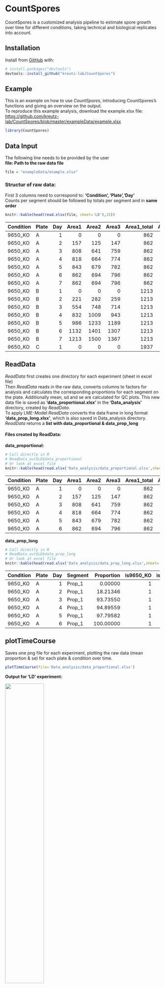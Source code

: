 
<!-- README.md is generated from README.Rmd. Please edit that file -->

# CountSpores

<!-- badges: start -->

<!-- badges: end -->

CountSpores is a customized analysis pipeline to estimate spore growth
over time for different conditions, taking technical and biological
replicates into account.

## Installation

Install from [GitHub](https://github.com/) with:

``` r
# install.packages("devtools")
devtools::install_github("kreutz-lab/CountSpores")
```

## Example

This is an example on how to use *CountSpores*, introducing
CountSpores’s functions and giving an overview on the output.  
To reproduce this example analysis, download the example.xlsx
file:  
<https://github.com/kreutz-lab/CountSpores/blob/master/exampleData/example.xlsx>

``` r
library(CountSpores)
```

## Data Input

The following line needs to be provided by the user  
**file: Path to the raw data file**

``` r
file = "exampleData/example.xlsx"
```

### Structur of raw data:

First 3 columns need to correspond to: **‘Condition’, ‘Plate’,‘Day’**  
Counts per segment should be followed by totals per segment and in
**same
order**

``` r
knitr::kable(head(read.xlsx(file, sheet='LD'),15))
```

| Condition | Plate | Day | Area1 | Area2 | Area3 | Area1\_total | Area2\_total | Area3\_total |
| :-------- | :---- | --: | ----: | ----: | ----: | -----------: | -----------: | -----------: |
| 9650\_KO  | A     |   1 |     0 |     0 |     0 |          862 |          694 |          796 |
| 9650\_KO  | A     |   2 |   157 |   125 |   147 |          862 |          694 |          796 |
| 9650\_KO  | A     |   3 |   808 |   641 |   759 |          862 |          694 |          796 |
| 9650\_KO  | A     |   4 |   818 |   664 |   774 |          862 |          694 |          796 |
| 9650\_KO  | A     |   5 |   843 |   679 |   782 |          862 |          694 |          796 |
| 9650\_KO  | A     |   6 |   862 |   694 |   796 |          862 |          694 |          796 |
| 9650\_KO  | A     |   7 |   862 |   694 |   796 |          862 |          694 |          796 |
| 9650\_KO  | B     |   1 |     0 |     0 |     0 |         1213 |         1507 |         1408 |
| 9650\_KO  | B     |   2 |   221 |   282 |   259 |         1213 |         1507 |         1408 |
| 9650\_KO  | B     |   3 |   554 |   748 |   714 |         1213 |         1507 |         1408 |
| 9650\_KO  | B     |   4 |   832 |  1009 |   943 |         1213 |         1507 |         1408 |
| 9650\_KO  | B     |   5 |   986 |  1233 |  1189 |         1213 |         1507 |         1408 |
| 9650\_KO  | B     |   6 |  1132 |  1401 |  1307 |         1213 |         1507 |         1408 |
| 9650\_KO  | B     |   7 |  1213 |  1500 |  1367 |         1213 |         1507 |         1408 |
| 9650\_KO  | C     |   1 |     0 |     0 |     0 |         1937 |         1387 |         1428 |

## ReadData

*ReadData* first creates one directory for each experiment (sheet in
excel file)  
Then *ReadData* reads in the raw data, converts columns to factors for
analysis and calculates the corresponding proportions for each segment
on the plate. Additionally mean, sd and se are calculated for QC plots.
This new data file is saved as **‘data\_proportional.xlsx’** in the
**‘Data\_analysis’** directory, created by *ReadData*.  
To apply LME-Model *ReadData* converts the data frame in long format
**‘data\_prop\_long.xlsx’**, which is also saved in Data\_analysis
directory.  
*ReadData* returns a **list with data\_proportional & data\_prop\_long**

#### Files created by ReadData:

**data\_proportional:**

``` r
# Call directly in R
# ReadData_out$LD$data_proportional
# Or look at excel file
knitr::kable(head(read.xlsx('Data_analysis/data_proportional.xlsx',sheet='LD')))
```

| Condition | Plate | Day | Area1 | Area2 | Area3 | Area1\_total | Area2\_total | Area3\_total |   Prop\_1 |   Prop\_2 |   Prop\_3 |      Mean |        sd |        se | plot\_ID  |
| :-------- | :---- | --: | ----: | ----: | ----: | -----------: | -----------: | -----------: | --------: | --------: | --------: | --------: | --------: | --------: | :-------- |
| 9650\_KO  | A     |   1 |     0 |     0 |     0 |          862 |          694 |          796 |   0.00000 |   0.00000 |   0.00000 |   0.00000 | 0.0000000 | 0.0000000 | 9650\_KOA |
| 9650\_KO  | A     |   2 |   157 |   125 |   147 |          862 |          694 |          796 |  18.21346 |  18.01153 |  18.46734 |  18.23077 | 0.2283975 | 0.1318654 | 9650\_KOA |
| 9650\_KO  | A     |   3 |   808 |   641 |   759 |          862 |          694 |          796 |  93.73550 |  92.36311 |  95.35176 |  93.81679 | 1.4959806 | 0.8637048 | 9650\_KOA |
| 9650\_KO  | A     |   4 |   818 |   664 |   774 |          862 |          694 |          796 |  94.89559 |  95.67723 |  97.23618 |  95.93634 | 1.1916123 | 0.6879777 | 9650\_KOA |
| 9650\_KO  | A     |   5 |   843 |   679 |   782 |          862 |          694 |          796 |  97.79582 |  97.83862 |  98.24121 |  97.95855 | 0.2457217 | 0.1418675 | 9650\_KOA |
| 9650\_KO  | A     |   6 |   862 |   694 |   796 |          862 |          694 |          796 | 100.00000 | 100.00000 | 100.00000 | 100.00000 | 0.0000000 | 0.0000000 | 9650\_KOA |

**data\_prop\_long**

``` r
# Call directly in R
# ReadData_out$LD$data_prop_long
# Or look at excel file
knitr::kable(head(read.xlsx('Data_analysis/data_prop_long.xlsx',sheet='LD')))
```

| Condition | Plate | Day | Segment | Proportion | is9650\_KO | is11750\_KO | is14620\_KO | isRe\_15 | is9\_14\_DKO |
| :-------- | :---- | --: | :------ | ---------: | ---------: | ----------: | ----------: | -------: | -----------: |
| 9650\_KO  | A     |   1 | Prop\_1 |    0.00000 |          1 |           0 |           0 |        0 |            0 |
| 9650\_KO  | A     |   2 | Prop\_1 |   18.21346 |          1 |           0 |           0 |        0 |            0 |
| 9650\_KO  | A     |   3 | Prop\_1 |   93.73550 |          1 |           0 |           0 |        0 |            0 |
| 9650\_KO  | A     |   4 | Prop\_1 |   94.89559 |          1 |           0 |           0 |        0 |            0 |
| 9650\_KO  | A     |   5 | Prop\_1 |   97.79582 |          1 |           0 |           0 |        0 |            0 |
| 9650\_KO  | A     |   6 | Prop\_1 |  100.00000 |          1 |           0 |           0 |        0 |            0 |

## plotTimeCourse

Saves one png file for each experiment, plotting the raw data (mean
proportion & se) for each plate & condition over time.

``` r
plotTimeCourse(file='Data_analysis/data_proportional.xlsx')
```

**Output for ‘LD’ experiment:**

<img src="LD/LD_timecourse.png" width="50%" />

## plotMeanSE

Saves one png file for each experiment, plotting the raw data (se over
mean proportion) for each condition.

``` r
plotMeanSE(file='Data_analysis/data_proportional.xlsx')
```

**Output for ‘LD’ experiment:**

<img src="LD/LD_mean_se.png" width="50%" />

## runANOVA

Applies lme-models and runs ANOVA for each experiment separately and
returns results.  
**results.txt**: Complete collection lme-model & ANOVA results  
**summary\_results.xlsx**: Summarized results for lme-model and ANOVA

``` r
runANOVA_out = runANOVA(file='Data_analysis/data_prop_long.xlsx')
```

**results.txt for ‘LD’ experiment:**

``` r
cat(readLines('LD/results.txt',80), sep='\n')
*** Results for LD  ***



------------------------------------ 
 *** Take 9650_KO as intercept ***

Linear mixed model fit by REML. t-tests use Satterthwaite's method [
lmerModLmerTest]
Formula: formula
   Data: dat1

REML criterion at convergence: 1802

Scaled residuals: 
    Min      1Q  Median      3Q     Max 
-3.5229 -0.5204  0.0428  0.4607  4.0436 

Random effects:
 Groups           Name        Variance Std.Dev.
 Plate:is11750_KO (Intercept) 149.51   12.228  
 Plate:is14620_KO (Intercept)  32.10    5.666  
 Plate:isRe_15    (Intercept)  39.32    6.270  
 Plate:is9_14_DKO (Intercept)  14.15    3.761  
 Residual                      55.38    7.442  
Number of obs: 279, groups:  
Plate:is11750_KO, 6; Plate:is14620_KO, 6; Plate:isRe_15, 6; Plate:is9_14_DKO, 6

Fixed effects:
                   Estimate Std. Error         df t value Pr(>|t|)    
(Intercept)       2.122e-12  9.193e+00  6.640e+00   0.000 1.000000    
Day2              1.780e+01  3.508e+00  2.356e+02   5.074  7.9e-07 ***
Day3              5.583e+01  3.508e+00  2.356e+02  15.913  < 2e-16 ***
Day4              7.396e+01  3.508e+00  2.356e+02  21.081  < 2e-16 ***
Day5              8.849e+01  3.508e+00  2.356e+02  25.223  < 2e-16 ***
Day6              9.528e+01  3.508e+00  2.356e+02  27.159  < 2e-16 ***
Day7              9.839e+01  3.508e+00  2.356e+02  28.046  < 2e-16 ***
Day2:is11750_KO1  2.112e+00  1.058e+01  3.707e+00   0.200 0.852273    
Day3:is11750_KO1 -1.417e+01  1.058e+01  3.707e+00  -1.339 0.256732    
Day4:is11750_KO1 -7.397e+00  1.058e+01  3.707e+00  -0.699 0.525929    
Day5:is11750_KO1 -6.656e+00  1.058e+01  3.707e+00  -0.629 0.566022    
Day6:is11750_KO1 -3.403e+00  1.058e+01  3.707e+00  -0.322 0.765100    
Day7:is11750_KO1 -1.968e+00  1.058e+01  3.707e+00  -0.186 0.862214    
Day2:is14620_KO1  5.215e+00  5.806e+00  4.566e+00   0.898 0.413894    
Day3:is14620_KO1  1.275e+01  5.806e+00  4.566e+00   2.196 0.084693 .  
Day4:is14620_KO1  8.283e+00  5.806e+00  4.566e+00   1.427 0.218343    
Day5:is14620_KO1  4.557e-01  5.806e+00  4.566e+00   0.078 0.940755    
Day6:is14620_KO1 -2.768e+00  5.806e+00  4.566e+00  -0.477 0.655458    
Day7:is14620_KO1 -8.338e-01  5.806e+00  4.566e+00  -0.144 0.891920    
Day2:isRe_151    -6.763e+00  6.206e+00  4.254e+00  -1.090 0.333670    
Day3:isRe_151    -2.887e+01  6.206e+00  4.254e+00  -4.652 0.008316 ** 
Day4:isRe_151    -1.367e+01  6.206e+00  4.254e+00  -2.202 0.088353 .  
Day5:isRe_151    -1.465e+01  6.206e+00  4.254e+00  -2.360 0.073772 .  
Day6:isRe_151    -1.451e+01  6.206e+00  4.254e+00  -2.337 0.075715 .  
Day7:isRe_151    -7.994e+00  6.206e+00  4.254e+00  -1.288 0.263354    
Day2:is9_14_DKO1  1.180e+01  4.662e+00  7.621e+00   2.530 0.036607 *  
Day3:is9_14_DKO1  2.501e+01  4.662e+00  7.621e+00   5.365 0.000792 ***
Day4:is9_14_DKO1  1.843e+01  4.662e+00  7.621e+00   3.952 0.004654 ** 
Day5:is9_14_DKO1  4.507e+00  4.662e+00  7.621e+00   0.967 0.363336    
Day6:is9_14_DKO1  1.597e+00  4.662e+00  7.621e+00   0.343 0.741219    
Day7:is9_14_DKO1  1.611e+00  4.662e+00  7.621e+00   0.346 0.739017    
---
Signif. codes:  0 '***' 0.001 '**' 0.01 '*' 0.05 '.' 0.1 ' ' 1
fit warnings:
fixed-effect model matrix is rank deficient so dropping 4 columns / coefficients
Type III Analysis of Variance Table with Satterthwaite's method
               Sum Sq Mean Sq NumDF   DenDF  F value  Pr(>F)    
Day             81983 13663.8     6 235.620 246.7165 < 2e-16 ***
Day:is11750_KO    710   118.4     6   8.209   2.1380 0.15546    
Day:is14620_KO    836   139.3     6   3.248   2.5149 0.22728    
Day:isRe_15      1799   299.8     6   3.733   5.4140 0.06944 .  
Day:is9_14_DKO   2643   440.5     6   2.785   7.9531 0.06724 .  
---
Signif. codes:  0 '***' 0.001 '**' 0.01 '*' 0.05 '.' 0.1 ' ' 1


------------------------------------ 
 *** Take 11750_KO as intercept ***

Linear mixed model fit by REML. t-tests use Satterthwaite's method [
```

**Time specific effects on the proportion of sprouted spores in each
condition - again for ‘LD’
experiment:**

``` r
time_effects = read.xlsx('LD/summary_results.xlsx', sheet='LME-Model_by_time')
options(knitr.kable.NA='')
knitr::kable(head(time_effects, 20))
```

| Analyzing.data.in.sheet.LD              | X2                 | X3                 | X4                 | X5                 | X6                 |
| :-------------------------------------- | :----------------- | :----------------- | :----------------- | :----------------- | :----------------- |
| Testing the difference for time point 2 |                    |                    |                    |                    |                    |
| Estimated difference:                   |                    |                    |                    |                    |                    |
|                                         | is9650\_KO         | is11750\_KO        | is14620\_KO        | isRe\_15           | is9\_14\_DKO       |
| is9650\_KO                              |                    | 2.11197413907851   | 5.21525557727255   | \-6.76340847588833 | 11.797631212549    |
| is11750\_KO                             | \-2.11197413907851 |                    | 3.10328143818912   | \-8.87538261497447 | 9.68565707346951   |
| is14620\_KO                             | \-5.21525557727255 | \-3.10328143818912 |                    | \-11.9786640531604 | 6.58237563527687   |
| isRe\_15                                | 6.76340847588833   | 8.87538261497447   | 11.9786640531604   |                    | 18.5610396884373   |
| is9\_14\_DKO                            | \-11.797631212549  | \-9.68565707346951 | \-6.58237563527687 | \-18.5610396884373 |                    |
| Standard Error (SE):                    |                    |                    |                    |                    |                    |
|                                         | is9650\_KO         | is11750\_KO        | is14620\_KO        | isRe\_15           | is9\_14\_DKO       |
| is9650\_KO                              |                    | 11.6380189351184   | 6.03993171752201   | 6.3551964764786    | 5.19986901729227   |
| is11750\_KO                             | 11.6380189351184   |                    | 7.82881799561647   | 11.2034608361025   | 7.60748577398648   |
| is14620\_KO                             | 6.03993171752201   | 7.82881799561647   |                    | 4.64952256020348   | 3.77556652738701   |
| isRe\_15                                | 6.3551964764786    | 11.2034608361025   | 4.64952256020348   |                    | 5.24902933098603   |
| is9\_14\_DKO                            | 5.19986901729227   | 7.60748577398648   | 3.77556652738701   | 5.24902933098603   |                    |
| p-values:                               |                    |                    |                    |                    |                    |
|                                         | is9650\_KO         | is11750\_KO        | is14620\_KO        | isRe\_15           | is9\_14\_DKO       |
| is9650\_KO                              |                    | 0.867515001811828  | 0.428570939051919  | 0.344732091991886  | 0.0564987420884185 |
| is11750\_KO                             | 0.867515001811828  |                    | 0.715197159129098  | 0.48698147535383   | 0.278210418087219  |
| is14620\_KO                             | 0.428570939051919  | 0.715197159129098  |                    | 0.0271367510554658 | 0.0947546643923612 |

**ANOVA summary for effect on all time points - again for ‘LD’
experiment:**

``` r
overall_effects = read.xlsx('LD/summary_results.xlsx', sheet='ANOVA_summary')
options(knitr.kable.NA='')
knitr::kable(overall_effects)
```

| Analyzing.data.in.sheet.LD                | X2                 | X3                  | X4                  | X5                  | X6                  |
| :---------------------------------------- | :----------------- | :------------------ | :------------------ | :------------------ | :------------------ |
| Testing for an impact on ALL time points: |                    |                     |                     |                     |                     |
| p-values for ANOVA:                       |                    |                     |                     |                     |                     |
|                                           | is9650\_KO         | is11750\_KO         | is14620\_KO         | isRe\_15            | is9\_14\_DKO        |
| is9650\_KO                                |                    | 0.2350868787843     | 0.164031568339199   | 0.0645828063751616  | 0.0235637579685602  |
| is11750\_KO                               | 0.2350868787843    |                     | 0.0173951386063154  | 0.587394981481784   | 0.00282105187320465 |
| is14620\_KO                               | 0.164031568339199  | 0.0173951386063154  |                     | 0.00822044976838394 | 0.170459821052227   |
| isRe\_15                                  | 0.0645828063751616 | 0.587394981481784   | 0.00822044976838394 |                     | 0.00220678479197313 |
| is9\_14\_DKO                              | 0.0235637579685602 | 0.00282105187320465 | 0.170459821052227   | 0.00220678479197313 |                     |

## Example code for complete analysis:

``` r

library(CountSpores)

file = "exampleData/example.xlsx"

example_result = runCountSpores(file)
#> Identified experiments:  GA3 ABA LD
```

All results from *CountSpores* pipeline are now saved in result folders
as described above.  
For further downstream analysis in *R*, data for analysis and results
from lme-model and ANOVA (stored all together in results.txt) can be
accessed like this:

Access **data\_prop\_long** for **GA3**
experiment

``` r
knitr::kable(head(example_result$ReadData_out$GA3$data_prop_long))
```

| Condition | Plate | Day | Segment | Proportion | is9650\_KO | is11750\_KO | is14620\_KO | isRe\_15 | is9\_14\_DKO |
| :-------- | :---- | --: | :------ | ---------: | ---------: | ----------: | ----------: | -------: | -----------: |
| 9650\_KO  | A     |   1 | Prop\_1 |   0.000000 |          1 |           0 |           0 |        0 |            0 |
| 9650\_KO  | A     |   2 | Prop\_1 |   8.994334 |          1 |           0 |           0 |        0 |            0 |
| 9650\_KO  | A     |   3 | Prop\_1 |  15.155807 |          1 |           0 |           0 |        0 |            0 |
| 9650\_KO  | A     |   4 | Prop\_1 |  93.767705 |          1 |           0 |           0 |        0 |            0 |
| 9650\_KO  | A     |   5 | Prop\_1 |  94.334278 |          1 |           0 |           0 |        0 |            0 |
| 9650\_KO  | A     |   6 | Prop\_1 |  95.042493 |          1 |           0 |           0 |        0 |            0 |

Access result from **linear mixed effects model** for **GA3** experiment
and **‘9650\_KO’** as reference level

``` r
example_result$runANOVA_out$GA3$lme$`9650_KO`
#> Linear mixed model fit by REML ['lmerModLmerTest']
#> Formula: formula
#>    Data: dat1
#> REML criterion at convergence: 1934.784
#> Random effects:
#>  Groups           Name        Std.Dev.
#>  Plate:is11750_KO (Intercept) 20.858  
#>  Plate:is14620_KO (Intercept) 14.763  
#>  Plate:isRe_15    (Intercept) 13.428  
#>  Plate:is9_14_DKO (Intercept) 11.788  
#>  Residual                      9.515  
#> Number of obs: 279, groups:  
#> Plate:is11750_KO, 6; Plate:is14620_KO, 6; Plate:isRe_15, 6; Plate:is9_14_DKO, 6
#> Fixed Effects:
#>      (Intercept)              Day2              Day3              Day4  
#>        3.784e-11         1.098e+01         2.783e+01         6.204e+01  
#>             Day5              Day6              Day7  Day2:is11750_KO1  
#>        7.812e+01         8.934e+01         9.574e+01        -2.896e+00  
#> Day3:is11750_KO1  Day4:is11750_KO1  Day5:is11750_KO1  Day6:is11750_KO1  
#>       -1.059e+01        -2.852e+01        -2.510e+01        -2.165e+01  
#> Day7:is11750_KO1  Day2:is14620_KO1  Day3:is14620_KO1  Day4:is14620_KO1  
#>       -2.019e+01         1.185e+01         4.862e+01         1.805e+01  
#> Day5:is14620_KO1  Day6:is14620_KO1  Day7:is14620_KO1     Day2:isRe_151  
#>        7.910e+00         6.829e-01        -2.212e-01         6.205e+00  
#>    Day3:isRe_151     Day4:isRe_151     Day5:isRe_151     Day6:isRe_151  
#>        2.089e+01         7.726e+00         5.836e+00         1.847e+00  
#>    Day7:isRe_151  Day2:is9_14_DKO1  Day3:is9_14_DKO1  Day4:is9_14_DKO1  
#>       -1.377e+00         1.662e+01         4.742e+01         2.608e+01  
#> Day5:is9_14_DKO1  Day6:is9_14_DKO1  Day7:is9_14_DKO1  
#>        1.327e+01         4.999e+00         1.323e+00  
#> fit warnings:
#> fixed-effect model matrix is rank deficient so dropping 4 columns / coefficients
```

Access result from **ANOVA** for **GA3** experiment and **‘9650\_KO’**
as reference level

``` r
example_result$runANOVA_out$GA3$anova$`9650_KO`
#> Type III Analysis of Variance Table with Satterthwaite's method
#>                Sum Sq Mean Sq NumDF   DenDF  F value  Pr(>F)    
#> Day             81559 13593.1     6 237.203 150.1501 < 2e-16 ***
#> Day:is11750_KO   2181   363.5     6   4.617   4.0157 0.08280 .  
#> Day:is14620_KO   7483  1247.2     6   2.833  13.7766 0.03182 *  
#> Day:isRe_15      1348   224.7     6   2.662   2.4826 0.26354    
#> Day:is9_14_DKO   6624  1103.9     6   2.467  12.1940 0.05106 .  
#> ---
#> Signif. codes:  0 '***' 0.001 '**' 0.01 '*' 0.05 '.' 0.1 ' ' 1
```

